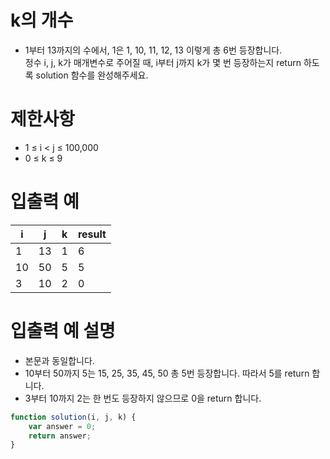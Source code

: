 # k의 개수
- 1부터 13까지의 수에서, 1은 1, 10, 11, 12, 13 이렇게 총 6번 등장합니다.  
정수 i, j, k가 매개변수로 주어질 때, i부터 j까지 k가 몇 번 등장하는지 return 하도록 solution 함수를 완성해주세요.



# 제한사항
- 1 ≤ i < j ≤ 100,000
- 0 ≤ k ≤ 9

# 입출력 예
| i | j | k | result |
| - | - | - | ------ |
| 1 | 13 | 1 | 6 |
| 10 | 50 | 5 | 5 |
| 3 | 10 | 2 | 0 |

# 입출력 예 설명
- 본문과 동일합니다.
- 10부터 50까지 5는 15, 25, 35, 45, 50 총 5번 등장합니다. 따라서 5를 return 합니다.
- 3부터 10까지 2는 한 번도 등장하지 않으므로 0을 return 합니다.

```javascript
function solution(i, j, k) {
    var answer = 0;
    return answer;
}
```